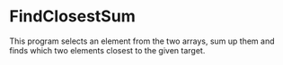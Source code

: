 # FindClosestSum
This program selects an element from the two arrays,
sum up them and finds which two elements closest to the given target.
